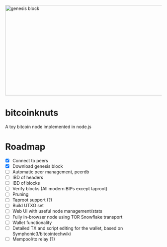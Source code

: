 <img width="540" height="290" alt="genesis block" src="https://github.com/user-attachments/assets/6632ad40-98d7-4773-adaa-cdd4b629b6b5" />

# bitcoinknuts

A toy bitcoin node implemented in node.js

# Roadmap

- [x] Connect to peers
- [x] Download genesis block
- [ ] Automatic peer management, peerdb
- [ ] IBD of headers
- [ ] IBD of blocks
- [ ] Verify blocks (All modern BIPs except taproot)
- [ ] Pruning
- [ ] Taproot support (?)
- [ ] Build UTXO set
- [ ] Web UI with useful node management/stats
- [ ] Fully in-browser node using TOR Snowflake transport
- [ ] Wallet functionality
- [ ] Detailed TX and script editing for the wallet, based on Symphonic3/bitcointechwiki
- [ ] Mempool/tx relay (?)

